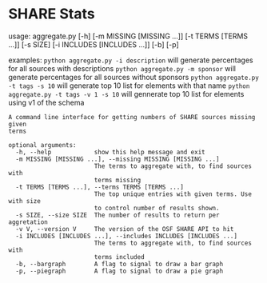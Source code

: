 # SHARE Stats

usage: aggregate.py [-h] [-m MISSING [MISSING ...]] [-t TERMS [TERMS ...]]
                    [-s SIZE] [-i INCLUDES [INCLUDES ...]] [-b] [-p]

examples: 
```python aggregate.py -i description``` will generate percentages for all sources with descriptions
```python aggregate.py -m sponsor``` will generate percentages for all sources without sponsors
```python aggregate.py -t tags -s 10``` will generate top 10 list for elements with that name
```python aggregate.py -t tags -v 1 -s 10``` will gennerate top 10 list for elements using v1 of the schema

```
A command line interface for getting numbers of SHARE sources missing given
terms

optional arguments:
  -h, --help            show this help message and exit
  -m MISSING [MISSING ...], --missing MISSING [MISSING ...]
                        The terms to aggregate with, to find sources with
                        terms missing
  -t TERMS [TERMS ...], --terms TERMS [TERMS ...]
                        The top unique entries with given terms. Use with size
                        to control number of results shown.
  -s SIZE, --size SIZE  The number of results to return per aggretation
  -v V, --version V     The version of the OSF SHARE API to hit
  -i INCLUDES [INCLUDES ...], --includes INCLUDES [INCLUDES ...]
                        The terms to aggregate with, to find sources with
                        terms included
  -b, --bargraph        A flag to signal to draw a bar graph
  -p, --piegraph        A flag to signal to draw a pie graph
  
```
